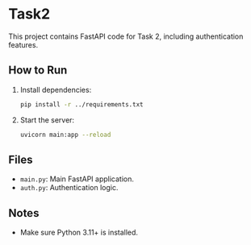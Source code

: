 # Task2

This project contains FastAPI code for Task 2, including authentication features.

## How to Run

1. Install dependencies:
   ```bash
   pip install -r ../requirements.txt
   ```
2. Start the server:
   ```bash
   uvicorn main:app --reload
   ```

## Files

- `main.py`: Main FastAPI application.
- `auth.py`: Authentication logic.

## Notes

- Make sure Python 3.11+ is installed.
